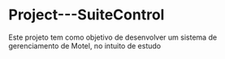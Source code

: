 # Project---SuiteControl
Este projeto tem como objetivo de desenvolver um sistema de gerenciamento de Motel, no intuito de estudo
